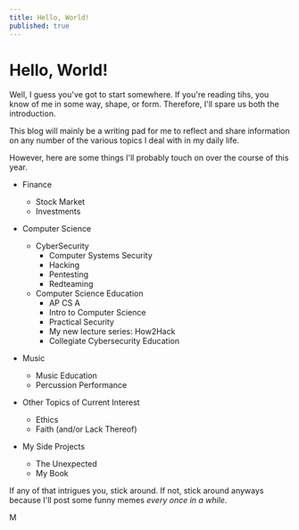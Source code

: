 ```yaml
---
title: Hello, World!
published: true
---
```

# Hello, World!

Well, I guess you've got to start somewhere.  If you're reading tihs, you know of me in some way, shape, or form.  Therefore, I'll spare us both the introduction.

This blog will mainly be a writing pad for me to reflect and share information on any number of the various topics I deal with in my daily life.  

However, here are some things I'll probably touch on over the course of this year.

* Finance
    * Stock Market
    * Investments
* Computer Science
    * CyberSecurity
       * Computer Systems Security
       * Hacking
       * Pentesting
       * Redteaming
    * Computer Science Education
        * AP CS A
        * Intro to Computer Science
        * Practical Security
        * My new lecture series: How2Hack
        * Collegiate Cybersecurity Education

* Music
    * Music Education
    * Percussion Performance
* Other Topics of Current Interest
    * Ethics
    * Faith (and/or Lack Thereof)
* My Side Projects
    * The Unexpected
    * My Book
    
If any of that intrigues you, stick around.  If not, stick around anyways because I'll post some funny memes _every once in a while._

M

